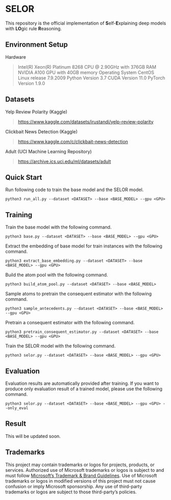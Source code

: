# SELOR

This repository is the official implementation of **S**elf-**E**xplaining deep models with **LO**gic rule **R**easoning.

## Environment Setup
Hardware
>Intel(R) Xeon(R) Platinum 8268 CPU @ 2.90GHz with 376GB RAM
>NVIDIA A100 GPU with 40GB memory
Operating System
>CentOS Linux release 7.9.2009
Python Version
>3.7
CUDA Version
>11.0
PyTorch Version
>1.9.0

## Datasets
Yelp Review Polarity (Kaggle)
>https://www.kaggle.com/datasets/irustandi/yelp-review-polarity

Clickbait News Detection (Kaggle)
>https://www.kaggle.com/c/clickbait-news-detection

Adult (UCI Machine Learning Repository)
>https://archive.ics.uci.edu/ml/datasets/adult

## Quick Start
Run following code to train the base model and the SELOR model.
```
python3 run_all.py --dataset <DATASET> --base <BASE_MODEL> --gpu <GPU>
```

## Training
Train the base model with the following command.
```
python3 base.py --dataset <DATASET> --base <BASE_MODEL> --gpu <GPU>
```

Extract the embedding of base model for train instances with the following command.
```
python3 extract_base_embedding.py --dataset <DATASET> --base <BASE_MODEL> --gpu <GPU>
```

Build the atom pool with the following command.
```
python3 build_atom_pool.py --dataset <DATASET> --base <BASE_MODEL>
```

Sample atoms to pretrain the consequent estimator with the following command.
```
python3 sample_antecedents.py --dataset <DATASET> --base <BASE_MODEL> --gpu <GPU>
```

Pretrain a consequent estimator with the following command.
```
python3 pretrain_consequent_estimator.py --dataset <DATASET> --base <BASE_MODEL> --gpu <GPU>
```

Train the SELOR model with the following command.
```
python3 selor.py --dataset <DATASET> --base <BASE_MODEL> --gpu <GPU>
```

## Evaluation
Evaluation results are automatically provided after training.
If you want to produce only evaluation result of a trained model, please use the following command.
```
python3 selor.py --dataset <DATASET> --base <BASE_MODEL> --gpu <GPU> --only_eval
```

## Result
This will be updated soon.

## Trademarks
This project may contain trademarks or logos for projects, products, or services. Authorized use of Microsoft trademarks or logos is subject to and must follow [Microsoft’s Trademark & Brand Guidelines](https://www.microsoft.com/en-us/legal/intellectualproperty/trademarks/usage/general). Use of Microsoft trademarks or logos in modified versions of this project must not cause confusion or imply Microsoft sponsorship. Any use of third-party trademarks or logos are subject to those third-party’s policies.
